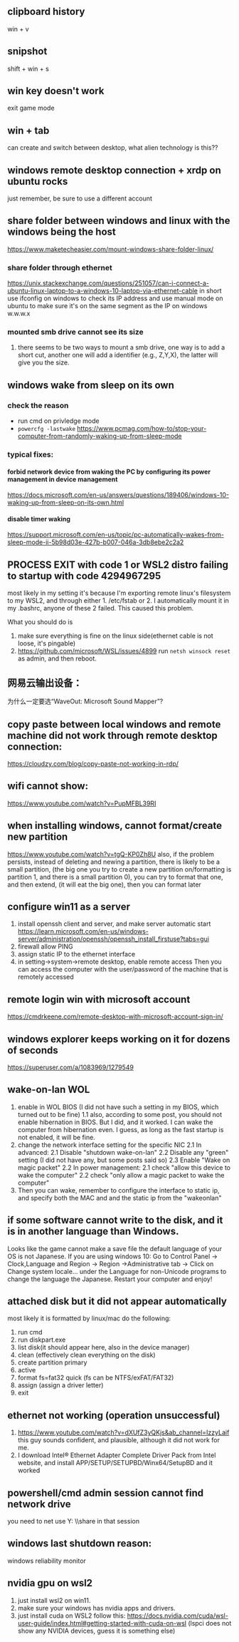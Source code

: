 ## clipboard history
win + v
## snipshot
shift + win + s
## win key doesn't work
exit game mode
## win + tab
can create and switch between desktop, what alien technology is this??

## windows remote desktop connection + xrdp on ubuntu rocks
just remember, be sure to use a different account

## share folder between windows and linux with the windows being the host
https://www.maketecheasier.com/mount-windows-share-folder-linux/
### share folder through ethernet 
https://unix.stackexchange.com/questions/251057/can-i-connect-a-ubuntu-linux-laptop-to-a-windows-10-laptop-via-ethernet-cable
in short use ifconfig on windows to check its IP address
and use manual mode on ubuntu to make sure it's on the same segment as the IP on windows w.w.w.x
### mounted smb drive cannot see its size
1. there seems to be two ways to mount a smb drive, one way is to add a short cut, another one will add a identifier (e.g., Z,Y,X), the latter will give you the size. 

## windows wake from sleep on its own
### check the reason 
- run cmd on privledge mode
- `powercfg -lastwake`
https://www.pcmag.com/how-to/stop-your-computer-from-randomly-waking-up-from-sleep-mode
### typical fixes:
#### forbid network device from waking the PC by configuring its power management in device management
https://docs.microsoft.com/en-us/answers/questions/189406/windows-10-waking-up-from-sleep-on-its-own.html
#### disable timer waking
https://support.microsoft.com/en-us/topic/pc-automatically-wakes-from-sleep-mode-ii-5b98d03e-427b-b007-046a-3db8ebe2c2a2 


## PROCESS EXIT with code 1 or WSL2 distro failing to startup with code 4294967295
most likely in my setting it's because I'm exporting remote linux's filesystem to my WSL2,
and through either 1. /etc/fstab or 2. I automatically mount it in my .bashrc, anyone of these 2 failed.
This caused this problem.

What you should do is 
1. make sure everything is fine on the linux side(ethernet cable is not loose, it's pingable)
2. https://github.com/microsoft/WSL/issues/4899
run `netsh winsock reset` as admin, and then reboot.

## 网易云输出设备：
为什么一定要选“WaveOut: Microsoft Sound Mapper”?

## copy paste between local windows and remote machine did not work through remote desktop connection:
https://cloudzy.com/blog/copy-paste-not-working-in-rdp/

## wifi cannot show:
https://www.youtube.com/watch?v=PupMFBL39RI

## when installing windows, cannot format/create new partition
https://www.youtube.com/watch?v=tgQ-KP0Zh8U
also, if the problem persists, instead of deleting and newing a partition, 
there is likely to be a small partition, (the big one you try to create a new partition on/formatting is partition 1, and there is a small partition 0), you can try to format that one, and then extend, (it will eat the big one), then you can format later 

## configure win11 as a server
1. install openssh client and server, and make server automatic start
	https://learn.microsoft.com/en-us/windows-server/administration/openssh/openssh_install_firstuse?tabs=gui
2. firewall allow PING
3. assign static IP to the ethernet interface
4. in setting->system->remote desktop, enable remote access
Then you can access the computer with the user/password of the machine that is remotely accessed

## remote login win with microsoft account
https://cmdrkeene.com/remote-desktop-with-microsoft-account-sign-in/

## windows explorer keeps working on it for dozens of seconds
https://superuser.com/a/1083969/1279549

## wake-on-lan WOL
1. enable in WOL BIOS (I did not have such a setting in my BIOS, which turned out to be fine)
	1.1 also, according to some post, you should not enable hibernation in BIOS. But I did, and it worked. I can wake the computer from hibernation even. I guess, as long as the fast startup is not enabled, it will be fine. 
2. change the network interface setting for the specific NIC
	2.1 In advanced:
		2.1 Disable "shutdown wake-on-lan"
		2.2 Disable any "green" setting (I did not have any, but some posts said so)
		2.3 Enable "Wake on magic packet" 
	2.2 In power management:
		2.1 check "allow this device to wake the computer"
		2.2 check "only allow a magic packet to wake the computer"
3. Then you can wake, remember to configure the interface to static ip, and specify both the MAC and and the static ip from the "wakeonlan" 


## if some software cannot write to the disk, and it is in another language than Windows. 
Looks like the game cannot make a save file the default language of your OS is not Japanese. If you are using windows 10: Go to Control Panel -> Clock,Language and Region -> Region ->Administrative tab -> Click on Change system locale... under the Language for non-Unicode programs to change the language the Japanese. Restart your computer and enjoy!


## attached disk but it did not appear automatically

most likely it is formatted by linux/mac
do the following:
1. run cmd
2. run diskpart.exe
3. list disk(it should appear here, also in the device manager)
4. clean (effectively clean everything on the disk)
5. create partition primary
6. active
7. format fs=fat32 quick (fs can be NTFS/exFAT/FAT32) 
8. assign (assign a driver letter)
9. exit

## ethernet not working (operation unsuccessful)
1. https://www.youtube.com/watch?v=dXUfZ3yQKjs&ab_channel=IzzyLaif this guy sounds confident, and plausible, although it did not work for me.
2. I download Intel® Ethernet Adapter Complete Driver Pack from Intel website, and install APP/SETUP/SETUPBD/Winx64/SetupBD and it worked

## powershell/cmd admin session cannot find network drive
you need to net use Y: \\<HOST>\share in that session 

## windows last shutdown reason:
windows reliability monitor


## nvidia gpu on wsl2
1. just install wsl2 on win11.
2. make sure your windows has nvidia apps and drivers.
3. just install cuda on WSL2 follow this:
https://docs.nvidia.com/cuda/wsl-user-guide/index.html#getting-started-with-cuda-on-wsl
(lspci does not show any NVIDIA devices, guess it is something else)
